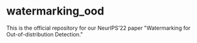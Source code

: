 # watermarking_ood
This is the official repository for our NeurIPS'22 paper "Watermarking for Out-of-distribution Detection."
